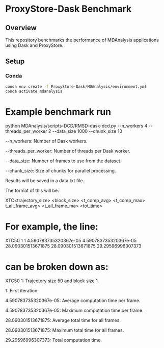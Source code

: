 # ProxyStore-Dask Benchmark

## Overview

This repository benchmarks the performance of MDAnalysis applications using Dask and ProxyStore.

## Setup

### Conda

```bash
conda env create -f ProxyStore-Dask/MDAnalysis/environment.yml
conda activate mdanalysis
```
# Example benchmark run
python MDAnalysis/scripts-DCD/RMSD-dask-dcd.py --n_workers 4 --threads_per_worker 2 --data_size 1000 --chunk_size 10

--n_workers: Number of Dask workers.

--threads_per_worker: Number of threads per Dask worker.

--data_size: Number of frames to use from the dataset.

--chunk_size: Size of chunks for parallel processing.

Results will be saved in a data.txt file.

The format of this will be:

XTC<trajectory_size> <block_size> <t_comp_avg> <t_comp_max> t_all_frame_avg> <t_all_frame_ma> <tot_time>

# For example, the line:

XTC50 1 1 4.590783735320367e-05 4.590783735320367e-05 28.090301513671875 28.090301513671875 29.29596996307373

# can be broken down as:

XTC50 1: Trajectory size 50 and block size 1.

1: First iteration.

4.590783735320367e-05: Average computation time per frame.

4.590783735320367e-05: Maximum computation time per frame.

28.090301513671875: Average total time for all frames.

28.090301513671875: Maximum total time for all frames.

29.29596996307373: Total computation time.
